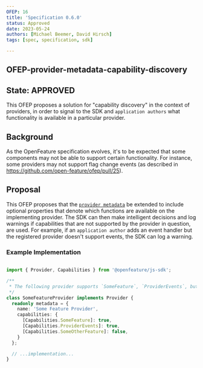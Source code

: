 ```yaml
---
OFEP: 16
title: 'Specification 0.6.0'
status: Approved
date: 2023-05-24
authors: [Michael Beemer, David Hirsch]
tags: [spec, specification, sdk]

---
```

## OFEP-provider-metadata-capability-discovery

## State: APPROVED

This OFEP proposes a solution for "capability discovery" in the context of providers, in order to signal to the SDK and `application authors` what functionality is available in a particular provider.

## Background

As the OpenFeature specification evolves, it's to be expected that some components may not be able to support certain functionality. For instance, some providers may not support flag change events (as described in https://github.com/open-feature/ofep/pull/25). 

## Proposal

This OFEP proposes that the [`provider metadata`](https://openfeature.dev/docs/specification/sections/providers#requirement-211) be extended to include optional properties that denote which functions are available on the implementing provider. The SDK can then make intelligent decisions and log warnings if capabilities that are not supported by the provider in question, are used. For example, if an `application author` adds an event handler but the registered provider doesn't support events, the SDK can log a warning.

### Example Implementation

```typescript

import { Provider, Capabilities } from '@openfeature/js-sdk';

/**
 * The following provider supports `SomeFeature`, `ProviderEvents`, but not `SomeOtherFeature`, which are defined by the SDK.
 */
class SomeFeatureProvider implements Provider {
  readonly metadata = {
    name: 'Some Feature Provider',
    capabilities: {
      [Capabilities.SomeFeature]: true,
      [Capabilities.ProviderEvents]: true,
      [Capabilities.SomeOtherFeature]: false,
    }
  };

  // ...implementation...
}
```
